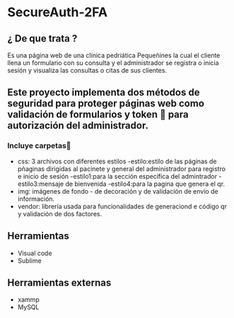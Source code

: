 #   SecureAuth-2FA
## ¿ De que trata ?
 Es una página web  de una clínica pedriática Pequeñines
la cual el cliente llena un formulario con su consulta y el administrador   se registra  o inicia sesión y visualiza las consultas o citas de sus clientes.

  
## Este proyecto implementa dos métodos de seguridad para proteger páginas web como validación de formularios y token 🔐 para autorización del administrador.

### Incluye carpetas📂 
- css: 3 archivos con diferentes estilos
  -estilo:estilo de las páginas de  pñaginas dirigidas al pacinete y general del administrador para registro e inicio de sesión
  -estilo1:para la sección específica del admintrador
  -estilo3:mensaje de bienvenida
  -estilo4:para la pagina que genera el qr.
- img: imágenes de fondo - de decoración y de validación de envío de información.
- vendor: librería usada para funcionalidades de generaciond e código qr y  validación de  dos factores.

## Herramientas 
 - Visual code
 - Sublime

## Herramientas externas 
- xammp
- MySQL


